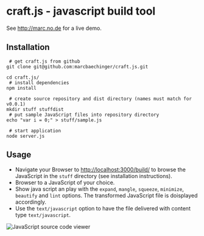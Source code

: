 # craft.js - javascript build tool

See http://marc.no.de for a live demo.

## Installation 

```
 # get craft.js from github
git clone git@github.com:marcbaechinger/craft.js.git

cd craft.js/
 # install dependencies
npm install

 # create source repository and dist directory (names must match for v0.0.1) 
mkdir stuff stuffdist
 # put sample JavaScript files into repository directory 
echo "var i = 0;" > stuff/sample.js

 # start application
node server.js

```

## Usage

- Navigate your Browser to [http://localhost:3000/build/](http://localhost:3000/build/) to browse the JavaScript in the `stuff` directory (see installation instructions).
- Browser to a JavaScript of your choice.
- Show java script an play with the `expand`, `mangle`, `squeeze`, `minimize`, `beautify` and `lint` options. The transformed JavaScript file is doisplayed accordingly.
- Use the `text/javascript` option to have the file delivered with content type `text/javascript`.
	
![JavaScript source code viewer](/marcbaechinger/craft.js/raw/master/screenshot.jpg)